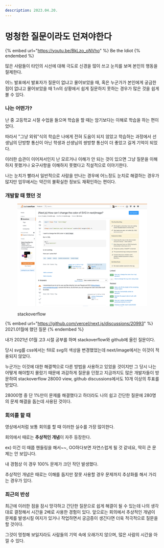 ```yaml
---
description: 2023.04.20.
---
```


# 멍청한 질문이라도 던져야한다



{% embed url="https://youtu.be/BkLzo_oNVho" %}
Be the Idiot
{% endembed %}

많은 사람들이 타인의 시선에 대해 극도로 신경을 많이 쓰고 눈치를 보며 본인의 행동을 절제한다.

어느 발표에서 발표자가 질문이 없냐고 물어보았을 때, 혹은 누군가가 본인에게 궁금한 점이 없냐고 물어보았을 때 1:n의 상황에서 쉽게 질문하지 못하는 경우가 많은 것을 쉽게 볼 수 있다.



### 나는 어떤가?

난 중 고등학교 시절 수업을 들으며 학습을 할 때는 암기보다는 이해로 학습을 하는 편이었다.

따라서 "그냥 외워"식의 학습은 나에게 전혀 도움이 되지 않았고 학습하는 과정에서 선생님의 단방향 통신이 아닌 학생과 선생님의 쌍방향 통신이 더 좋았고 길게 기억이 되었다.



이러한 습관이 이어져서인지 난 모르거나 이해가 안 되는 것이 있으면 그냥 질문을 이해하지 못했거나 요구사항을 이해하지 못했다고 직설적으로 이야기한다.

나는 눈치가 빨라서 일반적으로 사람을 만나는 경우에 어느정도 눈치로 해결하는 경우가 많지만 업무에서는 약간의 불확실한 정보도 재확인하는 편이다.



### 개발할 때 했던 것

<figure><img src="../../.gitbook/assets/image (2) (2).png" alt=""><figcaption><p>stackoverflow</p></figcaption></figure>

{% embed url="https://github.com/vercel/next.js/discussions/20993" %}
2021.01월에 했던 질문
{% endembed %}

내가 2021년 01월 고3 시절 공부를 하며 stackoverflow와 github에 올린 질문이다.

당시 svg를 css에서는 fill로 svg의 색상을 변경했었는데 next/image에서는 이것이 적용되지 않았다.



누군가는 이것에 대한 해결책으로 다른 방법을 사용하고 있었을 것이지만 그 당시 나는 어떻게 해야할지 몰랐기 때문에 과감하게 질문을 던졌고 지금까지도 많은 개발자들이 방문하여 stackoverflow 28000 view, github discussions에서도 10개 이상의 투표를 받았다.



28000명 중 단 1%만이 문제를 해결했다고 하더라도 나의 쉽고 간단한 질문에 280명의 문제 해결을 돕는데 사용된 것이다.&#x20;



### 회의를 할 때

영상에서처럼 보통 회의를 할 때 이러한 실수를 가장 많이한다.

회의에서 때로는 **추상적인 개념**이 자주 등장한다.

ex) 이건 이 때쯤 핸들링을 해서\~\~, OO하다보면 자연스럽게 될 것 같네요, 딱히 큰 문제는 안 보입니다.



내 경험상 이 경우 100% 문제가 크던 작던 발생했다.

추상적인 개념은 때로는 이해를 돕지만 잘못 사용할 경우 문제까지 추상화를 해서 가리는 경우가 있다.



### 최근의 반성

최근에 이러한 점을 잠시 망각하고 간단한 질문으로 쉽게 해결이 될 수 있는데 나의 생각대로 결정해서 시간을 2배로 사용한 경험이 있다. 앞으로는 회의에서 추상적인 개념이 문제를 발생시킬 여지가 있거나 작업하면서 궁금증이 생긴다면 더욱 적극적으로 질문을 할 것이다.

그것이 멍청해 보일지라도 사람들의 기억 속에 오래가지 않으며, 많은 사람의 시간을 아낄 수 있다.
